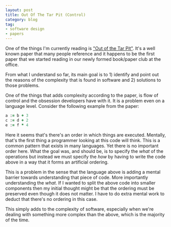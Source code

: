 ```yaml
---
layout: post
title: Out Of The Tar Pit (Control)
category: blog
tag:
- software design
- papers
---
```

One of the things I'm currently reading is ["Out of the Tar Pit"](https://github.com/papers-we-love/papers-we-love/blob/master/design/out-of-the-tar-pit.pdf). It's a well known paper that many people reference and it happens to be the first paper that we started reading in our newly formed book/paper club at the office.

From what I understand so far, its main goal is to 1) identify and point out the reasons of the complexity that is found in software and 2) solutions to those problems.

One of the things that adds complexity according to the paper, is flow of control and the obsession developers have with it. It is a problem even on a language level. Consider the following example from the paper:

```ruby
a := b + 3
c := d + 2
e := f * 4
```

Here it seems that's there's an order in which things are executed. Mentally, that's the first thing a programmer looking at this code will think. This is a common pattern that exists in many languages. Yet there is no important order here. What the goal was, and should be, is to specify the _what_ of the operations but instead we must specify the _how_ by having to write the code above in a way that it forms an artificial ordering.

This is a problem in the sense that the language above is adding a mental barrier towards understanding that piece of code. More importantly understanding the _what_. If I wanted to split the above code into smaller components then my initial thought might be that the ordering must be preserved even though it does not matter. I have to do extra mental work to deduct that there's no ordering in this case.

This simply adds to the complexity of software, especially when we're dealing with something more complex than the above, which is the majority of the time.

